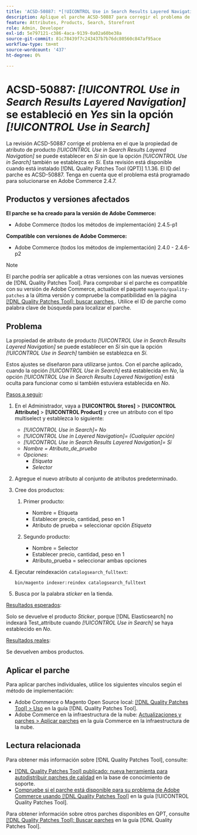 ```yaml
---
title: 'ACSD-50887: *[!UICONTROL Use in Search Results Layered Navigation]* establecido en Sí sin la opción *[!UICONTROL Use in Search]*'
description: Aplique el parche ACSD-50887 para corregir el problema de Adobe Commerce en el que la propiedad de atributo de producto *[!UICONTROL Use in Search Results Layered Navigation]* se puede establecer en *Sí* sin que la opción *[!UICONTROL Use in Search]* también se establezca en *Sí*.
feature: Attributes, Products, Search, Storefront
role: Admin, Developer
exl-id: 5e797121-c386-4aca-9139-0a02a60be38a
source-git-commit: 81c78439f7c243437b7b76dc80560c847af95ace
workflow-type: tm+mt
source-wordcount: '437'
ht-degree: 0%

---
```


# ACSD-50887: *[!UICONTROL Use in Search Results Layered Navigation]* se estableció en *Yes* sin la opción *[!UICONTROL Use in Search]*

La revisión ACSD-50887 corrige el problema en el que la propiedad de atributo de producto *[!UICONTROL Use in Search Results Layered Navigation]* se puede establecer en *Sí* sin que la opción *[!UICONTROL Use in Search]* también se establezca en *Sí*. Esta revisión está disponible cuando está instalado [!DNL Quality Patches Tool (QPT)] 1.1.36. El ID del parche es ACSD-50887. Tenga en cuenta que el problema está programado para solucionarse en Adobe Commerce 2.4.7.

## Productos y versiones afectados

**El parche se ha creado para la versión de Adobe Commerce:**

* Adobe Commerce (todos los métodos de implementación) 2.4.5-p1

**Compatible con versiones de Adobe Commerce:**

* Adobe Commerce (todos los métodos de implementación) 2.4.0 - 2.4.6-p2

>[!NOTE]
>
>El parche podría ser aplicable a otras versiones con las nuevas versiones de [!DNL Quality Patches Tool]. Para comprobar si el parche es compatible con su versión de Adobe Commerce, actualice el paquete `magento/quality-patches` a la última versión y compruebe la compatibilidad en la página [[!DNL Quality Patches Tool]: buscar parches ](https://experienceleague.adobe.com/tools/commerce-quality-patches/index.html). Utilice el ID de parche como palabra clave de búsqueda para localizar el parche.

## Problema

La propiedad de atributo de producto *[!UICONTROL Use in Search Results Layered Navigation]* se puede establecer en *Sí* sin que la opción *[!UICONTROL Use in Search]* también se establezca en *Sí*.

Estos ajustes se diseñaron para utilizarse juntos. Con el parche aplicado, cuando la opción *[!UICONTROL Use in Search]* está establecida en *No*, la opción *[!UICONTROL Use in Search Results Layered Navigation]* está oculta para funcionar como si también estuviera establecida en *No*.

<u>Pasos a seguir</u>:

1. En el Administrador, vaya a **[!UICONTROL Stores]** > **[!UICONTROL Attribute]** > **[!UICONTROL Product]** y cree un atributo con el tipo multiselect y establezca lo siguiente:

   * *[!UICONTROL Use in Search]= No*
   * *[!UICONTROL Use in Layered Navigation]= (Cualquier opción)*
   * *[!UICONTROL Use in Search Results Layered Navigation]= Sí*
   * *Nombre = Atributo_de_prueba*
   * *Opciones*:
      * *Etiqueta*
      * *Selector*

1. Agregue el nuevo atributo al conjunto de atributos predeterminado.
1. Cree dos productos:

   1. Primer producto:
      * Nombre = Etiqueta
      * Establecer precio, cantidad, peso en 1
      * Atributo de prueba = seleccionar opción *Etiqueta*

   1. Segundo producto:
      * Nombre = Selector
      * Establecer precio, cantidad, peso en 1
      * Atributo_prueba = seleccionar ambas opciones

1. Ejecutar reindexación `catalogsearch_fulltext`:

   `bin/magento indexer:reindex catalogsearch_fulltext`

1. Busca por la palabra *sticker* en la tienda.

<u>Resultados esperados</u>:

Solo se devuelve el producto *Sticker*, porque [!DNL Elasticsearch] no indexará Test_attribute cuando *[!UICONTROL Use in Search]* se haya establecido en *No*.

<u>Resultados reales</u>:

Se devuelven ambos productos.

## Aplicar el parche

Para aplicar parches individuales, utilice los siguientes vínculos según el método de implementación:

* Adobe Commerce o Magento Open Source local: [[!DNL Quality Patches Tool] > Uso](/help/tools/quality-patches-tool/usage.md) en la guía [!DNL Quality Patches Tool].
* Adobe Commerce en la infraestructura de la nube: [Actualizaciones y parches > Aplicar parches](https://experienceleague.adobe.com/docs/commerce-cloud-service/user-guide/develop/upgrade/apply-patches.html) en la guía Commerce en la infraestructura de la nube.

## Lectura relacionada

Para obtener más información sobre [!DNL Quality Patches Tool], consulte:

* [[!DNL Quality Patches Tool] publicado: nueva herramienta para autodistribuir parches de calidad](https://experienceleague.adobe.com/en/docs/commerce-knowledge-base/kb/announcements/commerce-announcements/magento-quality-patches-released-new-tool-to-self-serve-quality-patches) en la base de conocimiento de soporte.
* [Compruebe si el parche está disponible para su problema de Adobe Commerce usando [!DNL Quality Patches Tool]](/help/tools/quality-patches-tool/patches-available-in-qpt/check-patch-for-magento-issue-with-magento-quality-patches.md) en la guía [!UICONTROL Quality Patches Tool].


Para obtener información sobre otros parches disponibles en QPT, consulte [[!DNL Quality Patches Tool]: Buscar parches](https://experienceleague.adobe.com/tools/commerce-quality-patches/index.html) en la guía [!DNL Quality Patches Tool].
